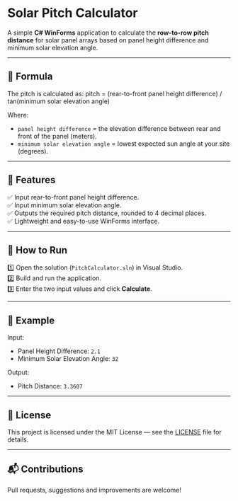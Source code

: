 # Solar Pitch Calculator

A simple **C# WinForms** application to calculate the **row-to-row pitch distance** for solar panel arrays based on panel height difference and minimum solar elevation angle.

---

## 📐 Formula
The pitch is calculated as:
pitch = (rear-to-front panel height difference) / tan(minimum solar elevation angle)

Where:
- `panel height difference` = the elevation difference between rear and front of the panel (meters).
- `minimum solar elevation angle` = lowest expected sun angle at your site (degrees).

---

## 🔧 Features
✅ Input rear-to-front panel height difference.  
✅ Input minimum solar elevation angle.  
✅ Outputs the required pitch distance, rounded to 4 decimal places.  
✅ Lightweight and easy-to-use WinForms interface.

---

## 🚀 How to Run
1️⃣ Open the solution (`PitchCalculator.sln`) in Visual Studio.  
2️⃣ Build and run the application.  
3️⃣ Enter the two input values and click **Calculate**.

---

## 📄 Example
Input:
- Panel Height Difference: `2.1`
- Minimum Solar Elevation Angle: `32`

Output:
- Pitch Distance: `3.3607`

---

## 📝 License
This project is licensed under the MIT License — see the [LICENSE](LICENSE) file for details.

---

## 📬 Contributions
Pull requests, suggestions and improvements are welcome!
